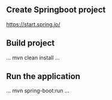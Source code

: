 ## Create Springboot project

https://start.spring.io/

## Build project

...
mvn clean install
...

## Run the application

...
mvn spring-boot:run
...
